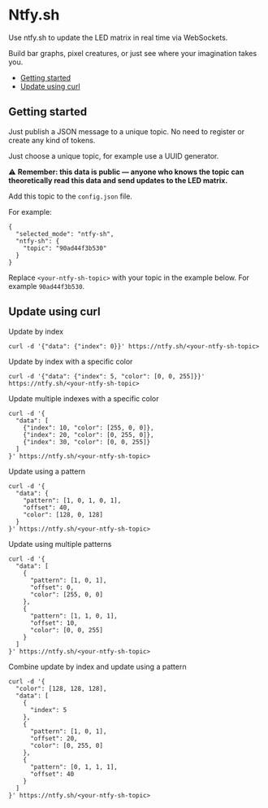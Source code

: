 # Ntfy.sh

Use ntfy.sh to update the LED matrix in real time via WebSockets.

Build bar graphs, pixel creatures, or just see where your imagination takes you.

- [Getting started](#getting-started)
- [Update using curl](#update-using-curl)

<a id="getting-started"></a>
## Getting started 

Just publish a JSON message to a unique topic. No need to register or create any kind of tokens.

Just choose a unique topic, for example use a UUID generator.

⚠️ **Remember: this data is public — anyone who knows the topic can theoretically read this data and send updates to the LED matrix.**

Add this topic to the `config.json` file. 

For example:

```
{
  "selected_mode": "ntfy-sh",
  "ntfy-sh": {
    "topic": "90ad44f3b530"
  }
}
```

Replace `<your-ntfy-sh-topic>` with your topic in the example below. For example `90ad44f3b530`.

<a id="update-using-curl"></a>
## Update using curl

Update by index 

```
curl -d '{"data": {"index": 0}}' https://ntfy.sh/<your-ntfy-sh-topic>
```

Update by index with a specific color

```
curl -d '{"data": {"index": 5, "color": [0, 0, 255]}}' https://ntfy.sh/<your-ntfy-sh-topic>
```

Update multiple indexes with a specific color

```
curl -d '{
  "data": [
    {"index": 10, "color": [255, 0, 0]},
    {"index": 20, "color": [0, 255, 0]},
    {"index": 30, "color": [0, 0, 255]}
  ]
}' https://ntfy.sh/<your-ntfy-sh-topic>
```

Update using a pattern

```
curl -d '{
  "data": {
    "pattern": [1, 0, 1, 0, 1],
    "offset": 40,
    "color": [128, 0, 128]
  }
}' https://ntfy.sh/<your-ntfy-sh-topic>
```
Update using multiple patterns

```
curl -d '{
  "data": [
    {
      "pattern": [1, 0, 1],
      "offset": 0,
      "color": [255, 0, 0]
    },
    {
      "pattern": [1, 1, 0, 1],
      "offset": 10,
      "color": [0, 0, 255]
    }
  ]
}' https://ntfy.sh/<your-ntfy-sh-topic>
```

Combine update by index and update using a pattern

```
curl -d '{
  "color": [128, 128, 128],
  "data": [
    {
      "index": 5
    },
    {
      "pattern": [1, 0, 1],
      "offset": 20,
      "color": [0, 255, 0]
    },
    {
      "pattern": [0, 1, 1, 1],
      "offset": 40
    }
  ]
}' https://ntfy.sh/<your-ntfy-sh-topic>
```
